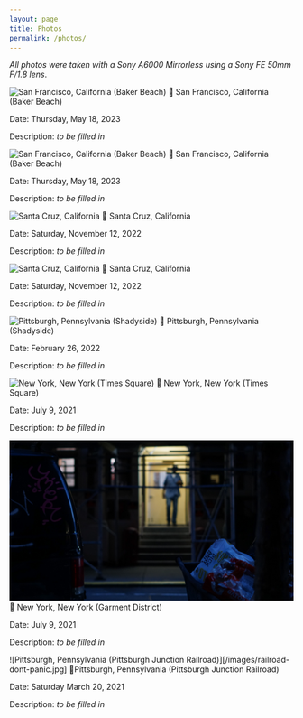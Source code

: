 ```yaml
---
layout: page
title: Photos
permalink: /photos/
---
```

*All photos were taken with a Sony A6000 Mirrorless using a Sony FE 50mm F/1.8 lens*.

![San Francisco, California (Baker Beach)](/images/baker-beach-bridge.jpg)
📍 San Francisco, California (Baker Beach)

Date: Thursday, May 18, 2023

Description: *to be filled in*


![San Francisco, California (Baker Beach)](/images/baker-beach-north-bay.jpg)
📍 San Francisco, California (Baker Beach)

Date: Thursday, May 18, 2023

Description: *to be filled in*


![Santa Cruz, California](/images/santa-cruz-kite.jpg)
📍 Santa Cruz, California

Date: Saturday, November 12, 2022

Description: *to be filled in*


![Santa Cruz, California](/images/santa-cruz-pacific-ocean.jpg)
📍 Santa Cruz, California

Date: Saturday, November 12, 2022

Description: *to be filled in*


![Pittsburgh, Pennsylvania (Shadyside)](/images/shadyside.jpg)
📍 Pittsburgh, Pennsylvania (Shadyside)

Date: February 26, 2022

Description: *to be filled in*


![New York, New York (Times Square)](/images/times-square.jpg)
📍 New York, New York (Times Square)

Date: July 9, 2021

Description: *to be filled in*


![New York, New York (Manhattan)](/images/manhattan.jpg)
📍 New York, New York (Garment District)

Date: July 9, 2021

Description: *to be filled in*


![Pittsburgh, Pennsylvania (Pittsburgh Junction Railroad)][/images/railroad-dont-panic.jpg]
📍Pittsburgh, Pennsylvania (Pittsburgh Junction Railroad)

Date: Saturday March 20, 2021

Description: *to be filled in*
